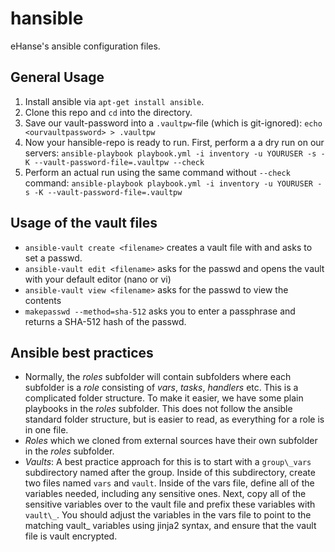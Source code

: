 # hansible
eHanse's ansible configuration files.

## General Usage

1. Install ansible via `apt-get install ansible`.
2. Clone this repo and `cd` into the directory.
3. Save our vault-password into a `.vaultpw`-file (which is git-ignored): `echo <ourvaultpassword> > .vaultpw `
4. Now your hansible-repo is ready to run. First, perform a a dry run on our servers: ` ansible-playbook playbook.yml -i inventory -u YOURUSER -s -K --vault-password-file=.vaultpw --check `
5. Perform an actual run using the same command without `--check` command: `
ansible-playbook playbook.yml -i inventory -u YOURUSER -s -K --vault-password-file=.vaultpw `

## Usage of the vault files
* `ansible-vault create <filename>` creates a vault file with <filename> and asks to set a passwd.
* `ansible-vault edit <filename>` asks for the passwd and opens the vault with your default editor (nano or vi)
* `ansible-vault view <filename>` asks for the passwd to view the contents
* `makepasswd --method=sha-512` asks you to enter a passphrase and returns a SHA-512 hash of the passwd.

## Ansible best practices
* Normally, the _roles_ subfolder will contain subfolders where each subfolder is a _role_ consisting of _vars_, _tasks_, _handlers_ etc. This is a complicated folder structure. To make it easier, we have some plain playbooks in the _roles_ subfolder. This does not follow the ansible standard folder structure, but is easier to read, as everything for a role is in one file.
* _Roles_ which we cloned from external sources have their own subfolder in the _roles_ subfolder.
* _Vaults_: A best practice approach for this is to start with a `group\_vars` subdirectory named after the group. Inside of this subdirectory, create two files named `vars` and `vault`. Inside of the vars file, define all of the variables needed, including any sensitive ones. Next, copy all of the sensitive variables over to the vault file and prefix these variables with `vault\_`. You should adjust the variables in the vars file to point to the matching vault_ variables using jinja2 syntax, and ensure that the vault file is vault encrypted.

